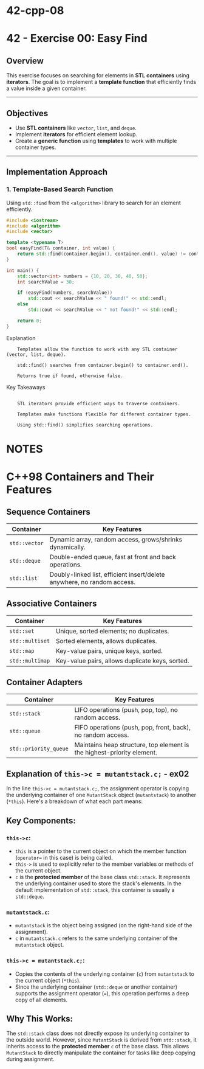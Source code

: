# 42-cpp-08 
# **42 - Exercise 00: Easy Find**  

## **Overview**  
This exercise focuses on searching for elements in **STL containers** using **iterators**. The goal is to implement a **template function** that efficiently finds a value inside a given container.

---

## **Objectives**  
- Use **STL containers** like `vector`, `list`, and `deque`.  
- Implement **iterators** for efficient element lookup.  
- Create a **generic function** using **templates** to work with multiple container types.  

---

## **Implementation Approach**  

### **1. Template-Based Search Function**  
Using `std::find` from the `<algorithm>` library to search for an element efficiently.  

```cpp
#include <iostream>
#include <algorithm>
#include <vector>

template <typename T>
bool easyFind(T& container, int value) {
    return std::find(container.begin(), container.end(), value) != container.end();
}

int main() {
    std::vector<int> numbers = {10, 20, 30, 40, 50};
    int searchValue = 30;

    if (easyFind(numbers, searchValue))
        std::cout << searchValue << " found!" << std::endl;
    else
        std::cout << searchValue << " not found!" << std::endl;

    return 0;
}

```
Explanation
```
    Templates allow the function to work with any STL container (vector, list, deque).

    std::find() searches from container.begin() to container.end().

    Returns true if found, otherwise false.

```
Key Takeaways

```

    STL iterators provide efficient ways to traverse containers.

    Templates make functions flexible for different container types.

    Using std::find() simplifies searching operations.

```





# NOTES
# C++98 Containers and Their Features

## Sequence Containers
| **Container**   | **Key Features**                                                                 |
|------------------|----------------------------------------------------------------------------------|
| `std::vector`    | Dynamic array, random access, grows/shrinks dynamically.                        |
| `std::deque`     | Double-ended queue, fast at front and back operations.                          |
| `std::list`      | Doubly-linked list, efficient insert/delete anywhere, no random access.         |

## Associative Containers
| **Container**   | **Key Features**                                                                 |
|------------------|----------------------------------------------------------------------------------|
| `std::set`       | Unique, sorted elements; no duplicates.                                         |
| `std::multiset`  | Sorted elements, allows duplicates.                                             |
| `std::map`       | Key-value pairs, unique keys, sorted.                                           |
| `std::multimap`  | Key-value pairs, allows duplicate keys, sorted.                                 |

## Container Adapters
| **Container**         | **Key Features**                                                          |
|------------------------|--------------------------------------------------------------------------|
| `std::stack`           | LIFO operations (push, pop, top), no random access.                     |
| `std::queue`           | FIFO operations (push, pop, front, back), no random access.             |
| `std::priority_queue`  | Maintains heap structure, top element is the highest-priority element.  |


## Explanation of `this->c = mutantstack.c;` - ex02

In the line `this->c = mutantstack.c;`, the assignment operator is copying the underlying container of one `MutantStack` object (`mutantstack`) to another (`*this`). Here's a breakdown of what each part means:

## Key Components:

### `this->c`:
- `this` is a pointer to the current object on which the member function (`operator=` in this case) is being called.
- `this->` is used to explicitly refer to the member variables or methods of the current object.
- `c` is the **protected member** of the base class `std::stack`. It represents the underlying container used to store the stack's elements. In the default implementation of `std::stack`, this container is usually a `std::deque`.

### `mutantstack.c`:
- `mutantstack` is the object being assigned (on the right-hand side of the assignment).
- `c` in `mutantstack.c` refers to the same underlying container of the `mutantstack` object.

### `this->c = mutantstack.c;`:
- Copies the contents of the underlying container (`c`) from `mutantstack` to the current object (`*this`).
- Since the underlying container (`std::deque` or another container) supports the assignment operator (`=`), this operation performs a deep copy of all elements.

## Why This Works:
The `std::stack` class does not directly expose its underlying container to the outside world. However, since `MutantStack` is derived from `std::stack`, it inherits access to the **protected member** `c` of the base class. This allows `MutantStack` to directly manipulate the container for tasks like deep copying during assignment.


